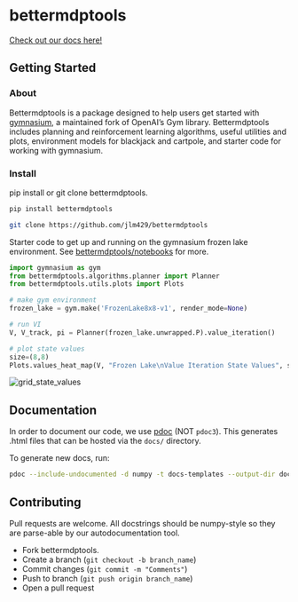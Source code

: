 # bettermdptools

[Check out our docs here!](https://jlm429.github.io/bettermdptools/bettermdptools.html)

## Getting Started

### About

Bettermdptools is a package designed to help users get started with [gymnasium](https://gymnasium.farama.org/), a maintained fork of OpenAI’s Gym library.
Bettermdptools includes planning and reinforcement learning algorithms, useful utilities and plots, environment models for blackjack and cartpole, and starter code for working with gymnasium.

### Install

pip install or git clone bettermdptools.

```bash
pip install bettermdptools
```

```bash
git clone https://github.com/jlm429/bettermdptools
```

Starter code to get up and running on the gymnasium frozen lake environment. See [bettermdptools/notebooks](notebooks/) for more.

```python
import gymnasium as gym
from bettermdptools.algorithms.planner import Planner
from bettermdptools.utils.plots import Plots

# make gym environment
frozen_lake = gym.make('FrozenLake8x8-v1', render_mode=None)

# run VI
V, V_track, pi = Planner(frozen_lake.unwrapped.P).value_iteration()

# plot state values
size=(8,8)
Plots.values_heat_map(V, "Frozen Lake\nValue Iteration State Values", size)
```

![grid_state_values](https://user-images.githubusercontent.com/10093986/211906047-bc13956b-b8e6-411d-ae68-7a3eb5f2ad32.PNG)

## Documentation

In order to document our code, we use [pdoc](https://pdoc.dev/) (NOT `pdoc3`). This generates .html files that can be hosted via the `docs/` directory.

To generate new docs, run:
```bash
pdoc --include-undocumented -d numpy -t docs-templates --output-dir docs bettermdptools
```

## Contributing

Pull requests are welcome. All docstrings should be numpy-style so they are parse-able by our autodocumentation tool.

* Fork bettermdptools.
* Create a branch (`git checkout -b branch_name`)
* Commit changes (`git commit -m "Comments"`)
* Push to branch (`git push origin branch_name`)
* Open a pull request
